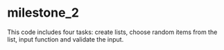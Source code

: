 # milestone_2
This code includes four tasks: create lists, choose random items from the list, input function and validate the input.
